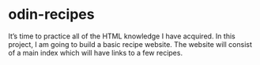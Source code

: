 # odin-recipes

It’s time to practice all of the HTML knowledge I have acquired. In this project, I am going to build a basic recipe website.
The website will consist of a main index which will have links to a few recipes.